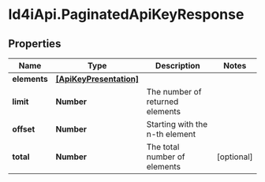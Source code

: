 # Id4iApi.PaginatedApiKeyResponse

## Properties
Name | Type | Description | Notes
------------ | ------------- | ------------- | -------------
**elements** | [**[ApiKeyPresentation]**](ApiKeyPresentation.md) |  | 
**limit** | **Number** | The number of returned elements | 
**offset** | **Number** | Starting with the n-th element | 
**total** | **Number** | The total number of elements | [optional] 


